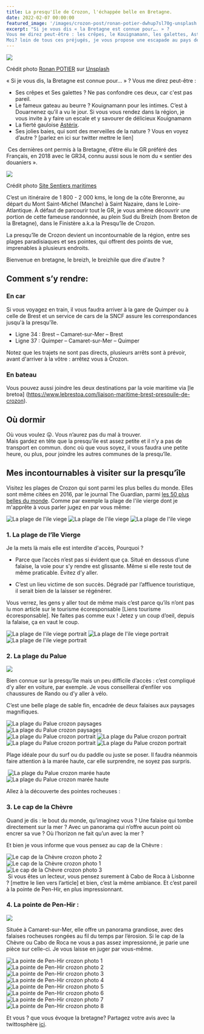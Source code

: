 ```yaml
---
title: La presqu'île de Crozon, l'échappée belle en Bretagne.
date: 2022-02-07 00:00:00
featured_image: '/images/crozon-post/ronan-potier-dwhup7sl70g-unsplash.jpg'
excerpt: "Si je vous dis « la Bretagne est connue pour…. » ? 
Vous me direz peut-être : les crêpes, le Kouignamann, les galettes, Astérix, ou autre ? 
Moi? loin de tous ces préjugés, je vous propose une escapade au pays des bretons »."
---
```


![](/images/crozon-post/ronan-potier-dwhup7sl70g-unsplash.jpg)


Crédit photo [Ronan POTIER](https://unsplash.com/@ronan35?utm_source=unsplash&utm_medium=referral&utm_content=creditCopyTextcreditCopyText) sur [Unsplash](https://unsplash.com/s/photos/drapeau-breton?utm_source=unsplash&utm_medium=referral&utm_content=creditCopyText)

« Si je vous dis, la Bretagne est connue pour… » ? 
Vous me direz peut-être :

- Ses crêpes et Ses galettes ? Ne pas confondre ces deux, car c'est pas pareil.
- Le fameux gateau au beurre ? Kouignamann pour les intimes. C’est à Douarnenez qu’il a vu le jour. Si vous vous rendez dans la région, je vous invite à y faire un escale et y savourer de délicieux Kouignamann
- La fierté gauloise [Astérix](https://golfedumorbihan56.com/par-toutatis-mais-ou-est-donc-le-village-dasterix-et-obelix/). 
- Ses jolies baies, qui sont des merveilles de la nature ? 
Vous en voyez d’autre ? [parlez en ici sur twitter mettre le lien] 

 Ces dernières ont permis à la Bretagne, d’être élu le GR préféré des Français, en 2018 avec le GR34, connu aussi sous le nom du « sentier des douaniers ». 

![](/images/crozon-post/sentier_des_douanier_GR34.jpg)

Crédit photo [Site Sentiers maritimes](https://www.sentiersmaritimes.com/content/46-le-plus-beau-sentier-de-randonnee-est-en-bretagne-)


C’est un itinéraire de 1 800 - 2 000 kms, le long de la côte Breronne, au départ du Mont Saint-Michel (Manche) à Saint Nazaire, dans le Loire-Atlantique. 
À défaut de parcourir tout le GR, je vous amène découvrir une portion de cette fameuse randonnée, au plein Sud du Breizh (nom Breton de la Bretagne), dans le Finistère a.k.a la Presqu’île de Crozon.

La presqu’île de Crozon devient un incontournable de la région, entre ses plages paradisiaques et ses pointes, qui offrent des points de vue, imprenables à plusieurs endroits.

Bienvenue en bretagne, le breizh, le breizhile que dire d'autre ?

## Comment s’y rendre:
### En car
Si vous voyagez en train, il vous faudra arriver à la gare de Quimper ou à celle de Brest et un service de cars de la SNCF assure les correspondances jusqu'à la presqu'île.

 - Ligne 34 : Brest – Camaret-sur-Mer – Brest
 - Ligne 37 :  Quimper – Camaret-sur-Mer – Quimper

Notez que les trajets ne sont pas directs, plusieurs arrêts sont à prévoir, avant d'arriver à la vôtre : arrêtez vous à Crozon.



### En bateau 
Vous pouvez aussi joindre les deux destinations par la voie maritime via [le bretoa] (https://www.lebrestoa.com/liaison-maritime-brest-presquile-de-crozon). 

## Où dormir

Où vous voulez 😛. 
Vous n’aurez pas du mal à trouver.  
Mais gardez en tête que la presqu’ile est assez petite et il n’y a pas de transport en commun. donc où que vous soyez, il vous faudra une petite heure, ou plus, pour joindre les autres communes de la presqu’île.

## Mes incontournables à visiter sur la presqu’île 

Visitez les plages de Crozon qui sont parmi les plus belles du monde. 
Elles sont même citées en 2016, par le journal The Guardian, parmi [les 50 plus belles du monde](https://www.theguardian.com/travel/2016/feb/16/50-best-beaches-in-the-world). Comme par exemple la plage de l'ile vierge dont je m'apprête à vous parler jugez en par vous même:

<div class="gallery" data-columns="3">
    <img src="/images/crozon-post/ile_vierge_crozon_5_IMG_1415.jpg" alt="La plage de l'ile viege">
    <img src="/images/crozon-post/ile_vierge_crozon_IMG_1390.jpg" alt="La plage de l'ile viege">
    <img src="/images/crozon-post/ile_vierge_crozon_2_IMG_1400.jpg" alt="La plage de l'ile viege">
</div>

### 1. La plage de l’île Vierge

Je la mets là mais elle est interdite d'accès, Pourquoi ?

 - Parce que l’accès n’est pas si évident que ça. Situé en dessous d’une falaise, la voie pour s’y rendre est glissante. Même si elle reste tout de même praticable. Évitez d’y aller.

 - C’est un lieu victime de son succès. Dégradé par l’affluence touristique, il serait bien de la laisser se régénérer. 

Vous verrez, les gens y aller tout de même mais c’est parce qu’ils n’ont pas lu mon article sur le tourisme écoresponsable [Liens tourisme écoresponsable].
Ne faites pas comme eux !
Jetez y un coup d’oeil, depuis la falaise, ça en vaut le coup.

<div class="gallery" data-columns="3">
    <img src="/images/crozon-post/ile_vierge_crozon_3_IMG_1407.jpg" alt="La plage de l'ile viege portrait">
    <img src="/images/crozon-post/ile_vierge_crozon_6_IMG_8700.jpg" alt="La plage de l'ile viege portrait"> 
    <img src="/images/crozon-post/ile_vierge_crozon_4_1409.jpg" alt="La plage de l'ile viege portrait">
</div>

### 2. La plage du Palue

![](/images/crozon-post/plage_du_palue_crozon_IMG_1459.jpg)

Bien connue sur la presqu’île mais un peu difficile d’accès : c’est compliqué d’y aller en voiture, par exemple. 
Je vous conseillerai d’enfiler vos chaussures de Rando ou d’y aller à vélo. 

C’est une belle plage de sable fin, encadrée de deux falaises aux paysages magnifiques. 

<div class="gallery" data-columns="2">
    <img src="/images/crozon-post/plage_du_palue_crozon_IMG_1429.jpg" alt="La plage du Palue crozon paysages">
    <img src="/images/crozon-post/plage_du_palue_crozon_IMG_1430.jpg" alt="La plage du Palue crozon paysages">
</div>

<div class="gallery" data-columns="4">
    <img src="/images/crozon-post/plage_du_palue_crozon_IMG_1431.jpg" alt="La plage du Palue crozon portrait">
    <img src="/images/crozon-post/plage_du_palue_crozon_IMG_1434.jpg" alt="La plage du Palue crozon portrait">
    <img src="/images/crozon-post/plage_du_palue_crozon_IMG_1456.jpg" alt="La plage du Palue crozon portrait">
    <img src="/images/crozon-post/plage_du_palue_crozon_IMG_1457.jpg" alt="La plage du Palue crozon portrait">
</div>

Plage idéale pour du surf ou du paddle ou juste se poser. Il faudra néanmois faire attention à la marée haute, car elle surprendre, ne soyez pas surpris.

<div class="gallery" data-columns="4">
    <img src="">
    <img src="/images/crozon-post/plage_du_palue_crozon_maree_haute_IMG_9166.jpg" alt="La plage du Palue crozon marée haute">
    <img src="/images/crozon-post/plage_du_palue_crozon_maree_haute_IMG_9211.jpg" alt="La plage du Palue crozon marée haute">
    <img src="">
</div>

Allez à la découverte des pointes rocheuses :

### 3. Le cap de la Chèvre

Quand je dis : le bout du monde, qu’imaginez vous ? 
Une falaise qui tombe directement sur la mer ? Avec un panorama qui n’offre aucun point où encrer sa vue ? 
Où l’horizon ne fait qu’un avec la mer ? 

Et bien je vous informe que vous pensez au cap de la Chèvre :  
<div class="gallery" data-columns="3">
    <img src="/images/crozon-post/le_cap_de_la_chevre_IMG_1423.jpg" alt="Le cap de la Chèvre crozon photo 2">
    <img src="/images/crozon-post/le_cap_de_la_chevre_IMG_1418.jpg" alt="Le cap de la Chèvre crozon photo 1">
    <img src="/images/crozon-post/le_cap_de_la_chevre_IMG_1426.jpg" alt="Le cap de la Chèvre crozon photo 3">
</div>
 Si vous êtes un lecteur, vous pensez surement à Cabo de Roca à Lisbonne ? [mettre le lien vers l’article] et bien, c’est la même ambiance. Et c’est pareil à la pointe de Pen-Hir, en plus impressionnant.

### 4. La pointe de Pen-Hir : 

![](/images/crozon-post/point_de_point_hir_IMG_1486.jpg)

Située à Camaret-sur-Mer, elle offre un panorama grandiose, avec des falaises rocheuses rongées au fil du temps par l’érosion.
Si le cap de la Chèvre ou Cabo de Roca ne vous a pas assez impressionné, je parie une pièce sur celle-ci. 
Je vous laisse en juger par vous-même.

<div class="gallery" data-columns="4">
    <img src="/images/crozon-post/point_de_point_hir_IMG_9297.jpg" alt="La pointe de Pen-Hir crozon photo 1">
    <img src="/images/crozon-post/point_de_point_hir_IMG_1484.jpg" alt="La pointe de Pen-Hir crozon photo 2">
    <img src="/images/crozon-post/point_de_point_hir_IMG_1488.jpg" alt="La pointe de Pen-Hir crozon photo 3">
    <img src="/images/crozon-post/point_de_point_hir_IMG_1505.jpg" alt="La pointe de Pen-Hir crozon photo 4">
    <img src="/images/crozon-post/point_de_point_hir_IMG_1515.jpg" alt="La pointe de Pen-Hir crozon photo 5">
    <img src="/images/crozon-post/point_de_point_hir_IMG_1517.jpg" alt="La pointe de Pen-Hir crozon photo 6">
    <img src="/images/crozon-post/point_de_point_hir_IMG_9408.jpg" alt="La pointe de Pen-Hir crozon photo 7">
    <img src="/images/crozon-post/point_de_point_hir_IMG_9406.jpg" alt="La pointe de Pen-Hir crozon photo 8">
</div>

Et vous ? que vous évoque la bretagne? 
Partagez votre avis avec la twittosphère [ici](https://mobile.twitter.com/search?q=tweetd1voyageur).